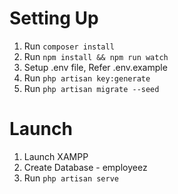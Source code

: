 # Setting Up
1. Run `composer install`
2. Run `npm install && npm run watch`
3. Setup .env file, Refer .env.example
4. Run `php artisan key:generate`
5. Run `php artisan migrate --seed`

# Launch
1. Launch XAMPP
2. Create Database - employeez
3. Run `php artisan serve`